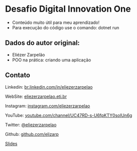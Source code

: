 # Desafio Digital Innovation One

- Conteúdo muito útil para meu aprendizado!
- Para execução do código use o comando: dotnet run

## Dados do autor original:

- Eliézer Zarpelão
- POO na prática: criando uma aplicação

## Contato

Linkedin:  [br.linkedin.com/in/eliezerzarpelao](http://br.linkedin.com/in/eliezerzarpelao)

WebSite:  [eliezerzarpelao.eti.br](https://eliezerzarpelao.eti.br)

Instagram:  [instagram.com/eliezerzarpelao](https://instagram.com/eliezerzarpelao)

YouTube:  [youtube.com/channel/UC47RD-s-U6fpKTY0soIUn6g](https://www.youtube.com/channel/UC47RD-s-U6fpKTY0soIUn6g/featured?view_as=subscriber)

Twitter:  [@eliezerzarpelao](https://twitter.com/eliezerzarpelao)

Github:  [github.com/elizarp](https://github.com/elizarp)

[Slides](dio-dotnet-poo-lab-1.pdf)



